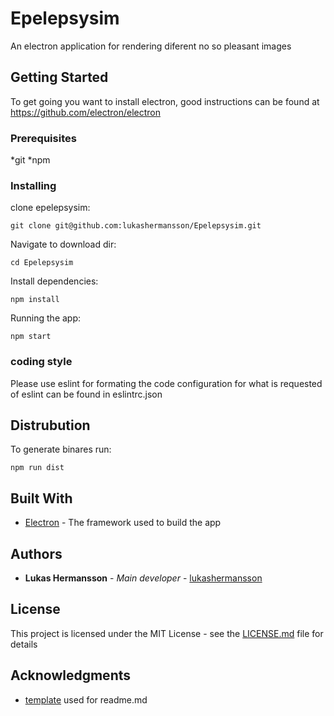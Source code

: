 # Epelepsysim

An electron application for rendering diferent no so pleasant images

## Getting Started

To get going you want to install electron, good instructions can be found at https://github.com/electron/electron 

### Prerequisites

*git
*npm

### Installing

clone epelepsysim:

```
git clone git@github.com:lukashermansson/Epelepsysim.git
```

Navigate to download dir:

```
cd Epelepsysim
```

Install dependencies:

```
npm install
```

Running the app:

```
npm start
```


### coding style

Please use eslint for formating the code
configuration for what is requested of eslint can be found in eslintrc.json

## Distrubution

To generate binares run:

```
npm run dist
```

## Built With

* [Electron](https://github.com/electron/electron) - The framework used to build the app


## Authors

* **Lukas Hermansson** - *Main developer* - [lukashermansson](https://github.com/lukashermansson)

## License

This project is licensed under the MIT License - see the [LICENSE.md](LICENSE.md) file for details

## Acknowledgments

* [template](https://gist.github.com/PurpleBooth/109311bb0361f32d87a2) used for readme.md

